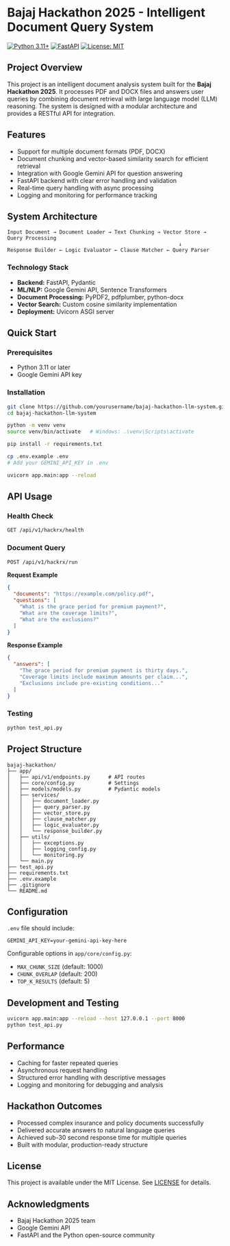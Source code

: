 # Bajaj Hackathon 2025 - Intelligent Document Query System

[![Python 3.11+](https://img.shields.io/badge/python-3.11+-blue.svg)](https://www.python.org/downloads/)
[![FastAPI](https://img.shields.io/badge/FastAPI-0.104+-green.svg)](https://fastapi.tiangolo.com/)
[![License: MIT](https://img.shields.io/badge/License-MIT-yellow.svg)](https://opensource.org/licenses/MIT)

## Project Overview

This project is an intelligent document analysis system built for the **Bajaj Hackathon 2025**. It processes PDF and DOCX files and answers user queries by combining document retrieval with large language model (LLM) reasoning. The system is designed with a modular architecture and provides a RESTful API for integration.

## Features

- Support for multiple document formats (PDF, DOCX)
- Document chunking and vector-based similarity search for efficient retrieval
- Integration with Google Gemini API for question answering
- FastAPI backend with clear error handling and validation
- Real-time query handling with async processing
- Logging and monitoring for performance tracking

## System Architecture

```
Input Document → Document Loader → Text Chunking → Vector Store → Query Processing
                                                        ↓
Response Builder ← Logic Evaluator ← Clause Matcher ← Query Parser
```

### Technology Stack

- **Backend:** FastAPI, Pydantic
- **ML/NLP:** Google Gemini API, Sentence Transformers
- **Document Processing:** PyPDF2, pdfplumber, python-docx
- **Vector Search:** Custom cosine similarity implementation
- **Deployment:** Uvicorn ASGI server

## Quick Start

### Prerequisites

- Python 3.11 or later
- Google Gemini API key

### Installation

```bash
git clone https://github.com/yourusername/bajaj-hackathon-llm-system.git
cd bajaj-hackathon-llm-system

python -m venv venv
source venv/bin/activate   # Windows: .\venv\Scripts\activate

pip install -r requirements.txt

cp .env.example .env
# Add your GEMINI_API_KEY in .env

uvicorn app.main:app --reload
```

## API Usage

### Health Check

```bash
GET /api/v1/hackrx/health
```

### Document Query

```bash
POST /api/v1/hackrx/run
```

**Request Example**

```json
{
  "documents": "https://example.com/policy.pdf",
  "questions": [
    "What is the grace period for premium payment?",
    "What are the coverage limits?",
    "What are the exclusions?"
  ]
}
```

**Response Example**

```json
{
  "answers": [
    "The grace period for premium payment is thirty days.",
    "Coverage limits include maximum amounts per claim...",
    "Exclusions include pre-existing conditions..."
  ]
}
```

### Testing

```bash
python test_api.py
```

## Project Structure

```
bajaj-hackathon/
├── app/
│   ├── api/v1/endpoints.py      # API routes
│   ├── core/config.py           # Settings
│   ├── models/models.py         # Pydantic models
│   ├── services/
│   │   ├── document_loader.py
│   │   ├── query_parser.py
│   │   ├── vector_store.py
│   │   ├── clause_matcher.py
│   │   ├── logic_evaluator.py
│   │   └── response_builder.py
│   ├── utils/
│   │   ├── exceptions.py
│   │   ├── logging_config.py
│   │   └── monitoring.py
│   └── main.py
├── test_api.py
├── requirements.txt
├── .env.example
├── .gitignore
└── README.md
```

## Configuration

`.env` file should include:

```env
GEMINI_API_KEY=your-gemini-api-key-here
```

Configurable options in `app/core/config.py`:

- `MAX_CHUNK_SIZE` (default: 1000)
- `CHUNK_OVERLAP` (default: 200)
- `TOP_K_RESULTS` (default: 5)

## Development and Testing

```bash
uvicorn app.main:app --reload --host 127.0.0.1 --port 8000
python test_api.py
```

## Performance

- Caching for faster repeated queries
- Asynchronous request handling
- Structured error handling with descriptive messages
- Logging and monitoring for debugging and analysis

## Hackathon Outcomes

- Processed complex insurance and policy documents successfully
- Delivered accurate answers to natural language queries
- Achieved sub-30 second response time for multiple queries
- Built with modular, production-ready structure

## License

This project is available under the MIT License. See [LICENSE](LICENSE) for details.

## Acknowledgments

- Bajaj Hackathon 2025 team
- Google Gemini API
- FastAPI and the Python open-source community

